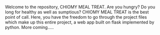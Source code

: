 Welcome to the repository, CHIOMY MEAL TREAT. Are you hungry? Do you long for healthy as well as sumptious? CHIOMY MEAL TREAT is the best point of call. Here, you have the freedom to go through the project files which make up this entire project, a web app built on flask implemented by python. More coming.....
